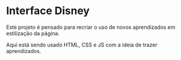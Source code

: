 
# Interface Disney

Este projeto é pensado para recriar o uso de novos aprendizados em estilização da página.

Aqui está sendo usado HTML, CSS e JS com a ideia de trazer aprendizados.

